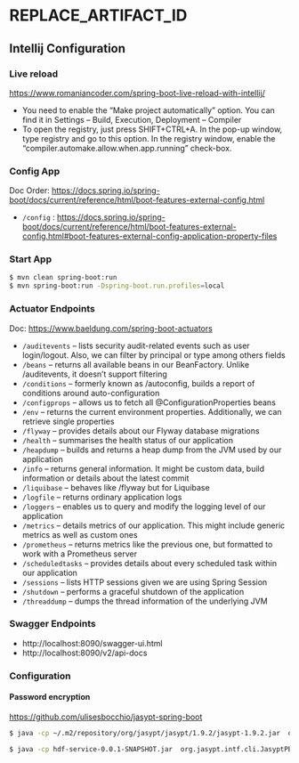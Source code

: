 # REPLACE_ARTIFACT_ID

## Intellij Configuration


### Live reload
https://www.romaniancoder.com/spring-boot-live-reload-with-intellij/

* You need to enable the “Make project automatically” option. You can find it in Settings – Build, Execution, Deployment – Compiler
* To open the registry, just press SHIFT+CTRL+A. In the pop-up window, type registry and go to this option. In the registry window, enable the “compiler.automake.allow.when.app.running” check-box.

### Config App

Doc Order: https://docs.spring.io/spring-boot/docs/current/reference/html/boot-features-external-config.html

* ```/config``` : https://docs.spring.io/spring-boot/docs/current/reference/html/boot-features-external-config.html#boot-features-external-config-application-property-files

### Start App
```bash
$ mvn clean spring-boot:run
$ mvn spring-boot:run -Dspring-boot.run.profiles=local
```

### Actuator Endpoints
Doc: https://www.baeldung.com/spring-boot-actuators

* ```/auditevents``` – lists security audit-related events such as user login/logout. Also, we can filter by principal or type among others fields
* ```/beans``` – returns all available beans in our BeanFactory. Unlike /auditevents, it doesn’t support filtering
* ```/conditions``` – formerly known as /autoconfig, builds a report of conditions around auto-configuration
* ```/configprops``` – allows us to fetch all @ConfigurationProperties beans
* ```/env``` – returns the current environment properties. Additionally, we can retrieve single properties
* ```/flyway``` – provides details about our Flyway database migrations
* ```/health``` – summarises the health status of our application
* ```/heapdump``` – builds and returns a heap dump from the JVM used by our application
* ```/info``` – returns general information. It might be custom data, build information or details about the latest commit
* ```/liquibase``` – behaves like /flyway but for Liquibase
* ```/logfile``` – returns ordinary application logs
* ```/loggers``` – enables us to query and modify the logging level of our application
* ```/metrics``` – details metrics of our application. This might include generic metrics as well as custom ones
* ```/prometheus``` – returns metrics like the previous one, but formatted to work with a Prometheus server
* ```/scheduledtasks``` – provides details about every scheduled task within our application
* ```/sessions``` – lists HTTP sessions given we are using Spring Session
* ```/shutdown``` – performs a graceful shutdown of the application
* ```/threaddump``` – dumps the thread information of the underlying JVM

### Swagger Endpoints
* http://localhost:8090/swagger-ui.html
* http://localhost:8090/v2/api-docs

### Configuration

#### Password encryption
https://github.com/ulisesbocchio/jasypt-spring-boot
```bash
$ java -cp ~/.m2/repository/org/jasypt/jasypt/1.9.2/jasypt-1.9.2.jar  org.jasypt.intf.cli.JasyptPBEStringEncryptionCLI input="contactspassword" password=supersecretz algorithm=PBEWithMD5AndDES
```

```bash
$ java -cp hdf-service-0.0.1-SNAPSHOT.jar  org.jasypt.intf.cli.JasyptPBEStringEncryptionCLI input="contactspassword" password=supersecretz algorithm=PBEWithMD5AndDES
```
